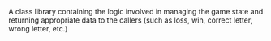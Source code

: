 A class library containing the logic involved in managing the game state and returning appropriate data to the callers (such as loss, win, correct letter, wrong letter, etc.)